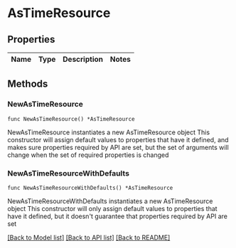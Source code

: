 # AsTimeResource

## Properties

Name | Type | Description | Notes
------------ | ------------- | ------------- | -------------

## Methods

### NewAsTimeResource

`func NewAsTimeResource() *AsTimeResource`

NewAsTimeResource instantiates a new AsTimeResource object
This constructor will assign default values to properties that have it defined,
and makes sure properties required by API are set, but the set of arguments
will change when the set of required properties is changed

### NewAsTimeResourceWithDefaults

`func NewAsTimeResourceWithDefaults() *AsTimeResource`

NewAsTimeResourceWithDefaults instantiates a new AsTimeResource object
This constructor will only assign default values to properties that have it defined,
but it doesn't guarantee that properties required by API are set


[[Back to Model list]](../README.md#documentation-for-models) [[Back to API list]](../README.md#documentation-for-api-endpoints) [[Back to README]](../README.md)


